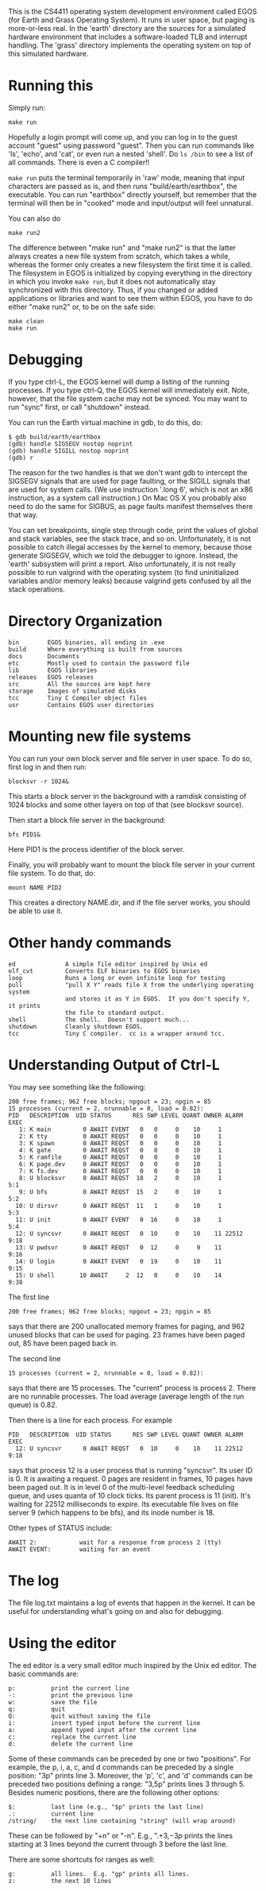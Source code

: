 This is the CS4411 operating system development environment called
EGOS (for Earth and Grass Operating System).  It runs in user space,
but paging is more-or-less real.  In the 'earth' directory are the
sources for a simulated hardware environment that includes a
software-loaded TLB and interrupt handling.  The 'grass' directory
implements the operating system on top of this simulated hardware.

Running this
============

Simply run:

    make run

Hopefully a login prompt will come up, and you can log in to the guest
account "guest" using password "guest".
Then you can run commands like 'ls', 'echo', and 'cat', or even run a
nested 'shell'.  Do `ls /bin` to see a list of all commands.  There is
even a C compiler!!

`make run` puts the terminal temporarily in 'raw' mode, meaning that input
characters are passed as is, and then runs "build/earth/earthbox", the executable.
You can run "earthbox" directly yourself, but remember that the terminal
will then be in "cooked" mode and input/output will feel unnatural.

You can also do

	make run2

The difference between "make run" and "make run2" is that the latter always
creates a new file system from scratch, which takes a while, whereas the former
only creates a new filesystem the first time it is called.  The filesystem in 
EGOS is initialized by copying everything in the directory in which you invoke 
`make run`, but it does not automatically stay synchronized with this directory.
Thus, if you changed or added applications or libraries and want to see them 
within EGOS, you have to do either "make run2" or, to be on the safe side:

	make clean
	make run

Debugging
=========

If you type ctrl-L, the EGOS kernel will dump a listing of the running
processes.  If you type ctrl-Q, the EGOS kernel will immediately exit.
Note, however, that the file system cache may not be synced.  You may want
to run "sync" first, or call "shutdown" instead.

You can run the Earth virtual machine in gdb, to do this, do:

    $ gdb build/earth/earthbox
    (gdb) handle SIGSEGV nostop noprint
    (gdb) handle SIGILL nostop noprint
    (gdb) r

The reason for the two handles is that we don't want gdb to intercept
the SIGSEGV signals that are used for page faulting, or the SIGILL
signals that are used for system calls.  (We use instruction '.long 6',
which is not an x86 instruction, as a system call instruction.) On
Mac OS X you probably also need to do the same for SIGBUS, as page
faults manifest themselves there that way.

You can set breakpoints, single step through code, print the values
of global and stack variables, see the stack trace, and so on.
Unfortunately, it is not possible to catch illegal accesses by the
kernel to memory, because those generate SIGSEGV, which we told the
debugger to ignore.  Instead, the 'earth' subsystem will print a report.
Also unfortunately, it is not really possible to run valgrind with the
operating system (to find uninitialized variables and/or memory leaks)
because valgrind gets confused by all the stack operations.

Directory Organization
======================
    bin        EGOS binaries, all ending in .exe
    build      Where everything is built from sources
    docs       Documents
    etc        Mostly used to contain the password file
    lib        EGOS libraries
    releases   EGOS releases
    src        All the sources are kept here
    storage    Images of simulated disks
    tcc        Tiny C Compiler object files
    usr        Contains EGOS user directories

Mounting new file systems
=========================

You can run your own block server and file server in user space.
To do so, first log in and then run:

	blocksvr -r 1024&

This starts a block server in the background with a ramdisk consisting
of 1024 blocks and some other layers on top of that (see blocksvr source).

Then start a block file server in the background:

	bfs PID1&

Here PID1 is the process identifier of the block server.

Finally, you will probably want to mount the block file server in your
current file system.  To do that, do:

	mount NAME PID2

This creates a directory NAME.dir, and if the file server works, you should
be able to use it.

Other handy commands
====================
    ed              A simple file editor inspired by Unix ed
    elf_cvt         Converts ELF binaries to EGOS binaries
    loop            Runs a long or even infinite loop for testing
    pull            "pull X Y" reads file X from the underlying operating system
                    and stores it as Y in EGOS.  If you don't specify Y, it prints
                    the file to standard output.
    shell           The shell.  Doesn't support much...
    shutdown        Cleanly shutdown EGOS.
    tcc             Tiny C compiler.  cc is a wrapper around tcc.

Understanding Output of Ctrl-L
==================================

You may see something like the following:

    200 free frames; 962 free blocks; npgout = 23; npgin = 85
    15 processes (current = 2, nrunnable = 0, load = 0.82):
    PID   DESCRIPTION  UID STATUS      RES SWP LEVEL QUANT OWNER ALARM   EXEC
       1: K main         0 AWAIT EVENT   0   0     0    10     1
       2: K tty          0 AWAIT REQST   0   0     0    10     1
       3: K spawn        0 AWAIT REQST   0   0     0    10     1
       4: K gate         0 AWAIT REQST   0   0     0    10     1
       5: K ramfile      0 AWAIT REQST   0   0     0    10     1
       6: K page.dev     0 AWAIT REQST   0   0     0    10     1
       7: K fs.dev       0 AWAIT REQST   0   0     0    10     1
       8: U blocksvr     0 AWAIT REQST  18   2     0    10     1         5:1
       9: U bfs          0 AWAIT REQST  15   2     0    10     1         5:2
      10: U dirsvr       0 AWAIT REQST  11   1     0    10     1         5:3
      11: U init         0 AWAIT EVENT   0  16     0    10     1         5:4
      12: U syncsvr      0 AWAIT REQST   0  10     0    10    11 22512   9:18
      13: U pwdsvr       0 AWAIT REQST   0  12     0     9    11         9:16
      14: U login        0 AWAIT EVENT   0  19     0    10    11         9:15
      15: U shell       10 AWAIT     2  12   0     0    10    14         9:38

The first line

	200 free frames; 962 free blocks; npgout = 23; npgin = 85

says that there are 200 unallocated memory frames for paging, and
962 unused blocks that can be used for paging.  23 frames have been
paged out, 85 have been paged back in.

The second line

    15 processes (current = 2, nrunnable = 0, load = 0.82):

says that there are 15 processes.  The "current" process is process
2.  There are no runnable processes.  The load average (average
length of the run queue) is 0.82.

Then there is a line for each process.  For example

    PID   DESCRIPTION  UID STATUS      RES SWP LEVEL QUANT OWNER ALARM   EXEC
      12: U syncsvr      0 AWAIT REQST   0  10     0    10    11 22512   9:18

says that process 12 is a user process that is running "syncsvr".
Its user ID is 0.  It is awaiting a request.  0 pages are resident
in frames, 10 pages have been paged out.  It is in level 0 of the
multi-level feedback scheduling queue, and uses quanta of 10 clock
ticks.  Its parent process is 11 (init).  It's waiting for 22512
milliseconds to expire.  Its executable file lives on file server
9 (which happens to be bfs), and its inode number is 18.

Other types of STATUS include:

    AWAIT 2:            wait for a response from process 2 (tty)
    AWAIT EVENT:        waiting for an event

The log
=======

The file log.txt maintains a log of events that happen in the kernel.
It can be useful for understanding what's going on and also for debugging.

Using the editor
================

The ed editor is a very small editor much inspired by the Unix ed editor.
The basic commands are:

	p:			print the current line
	-:			print the previous line
	w:			save the file
	q:			quit
	Q:			quit without saving the file
	i:			insert typed input before the current line
	a:			append typed input after the current line
	c:			replace the current line
	d:			delete the current line

Some of these commands can be preceded by one or two "positions".  For example,
the p, i, a, c, and d commands can be preceded by a single position:  "3p" prints
line 3.  Moreover, the 'p', 'c', and 'd' commands can be preceded two positions
defining a range:  "3,5p" prints lines 3 through 5.  Besides numeric positions,
there are the following other options:

    $:          last line (e.g., "$p" prints the last line)
    .:          current line
    /string/    the next line containing "string" (will wrap around)

These can be followed by "+n" or "-n".  E.g., ".+3,$-3p$ prints the lines
starting at 3 lines beyond the current through 3 before the last line.

There are some shortcuts for ranges as well:

    g:          all lines.  E.g. "gp" prints all lines.
    z:          the next 10 lines
